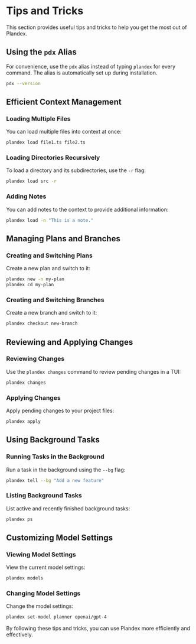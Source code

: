 # Tips and Tricks

This section provides useful tips and tricks to help you get the most out of Plandex.

## Using the `pdx` Alias

For convenience, use the `pdx` alias instead of typing `plandex` for every command. The alias is automatically set up during installation.

```bash
pdx --version
```

## Efficient Context Management

### Loading Multiple Files

You can load multiple files into context at once:

```bash
plandex load file1.ts file2.ts
```

### Loading Directories Recursively

To load a directory and its subdirectories, use the `-r` flag:

```bash
plandex load src -r
```

### Adding Notes

You can add notes to the context to provide additional information:

```bash
plandex load -n "This is a note."
```

## Managing Plans and Branches

### Creating and Switching Plans

Create a new plan and switch to it:

```bash
plandex new -n my-plan
plandex cd my-plan
```

### Creating and Switching Branches

Create a new branch and switch to it:

```bash
plandex checkout new-branch
```

## Reviewing and Applying Changes

### Reviewing Changes

Use the `plandex changes` command to review pending changes in a TUI:

```bash
plandex changes
```

### Applying Changes

Apply pending changes to your project files:

```bash
plandex apply
```

## Using Background Tasks

### Running Tasks in the Background

Run a task in the background using the `--bg` flag:

```bash
plandex tell --bg "Add a new feature"
```

### Listing Background Tasks

List active and recently finished background tasks:

```bash
plandex ps
```

## Customizing Model Settings

### Viewing Model Settings

View the current model settings:

```bash
plandex models
```

### Changing Model Settings

Change the model settings:

```bash
plandex set-model planner openai/gpt-4
```

By following these tips and tricks, you can use Plandex more efficiently and effectively.
